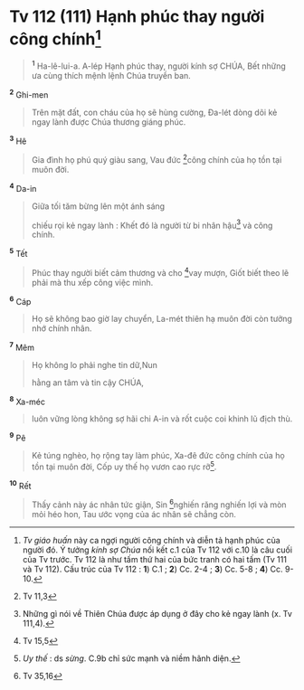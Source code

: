 # Tv 112 (111) Hạnh phúc thay người công chính[^1]

> <sup><b>1</b></sup> Ha-lê-lui-a.
> A-lép 
> Hạnh phúc thay, người kính sợ CHÚA,
> Bết 
> những ưa cùng thích mệnh lệnh Chúa truyền ban.
>

<sup><b>2</b></sup> Ghi-men 
> Trên mặt đất, con cháu của họ sẽ hùng cường,
> Đa-lét 
> dòng dõi kẻ ngay lành được Chúa thương giáng phúc.
>

<sup><b>3</b></sup> Hê 
> Gia đình họ phú quý giàu sang,
> Vau 
> đức [^1*]công chính của họ tồn tại muôn đời.
>

<sup><b>4</b></sup> Da-in 
> Giữa tối tăm bừng lên một ánh sáng
> 
> chiếu rọi kẻ ngay lành :
> Khết 
> đó là người từ bi nhân hậu[^2] và công chính.
>

<sup><b>5</b></sup> Tết 
> Phúc thay người biết cảm thương và cho [^2*]vay mượn,
> Giốt 
> biết theo lẽ phải mà thu xếp công việc mình.
>

<sup><b>6</b></sup> Cáp 
> Họ sẽ không bao giờ lay chuyển,
> La-mét 
> thiên hạ muôn đời còn tưởng nhớ chính nhân.
>

<sup><b>7</b></sup> Mêm 
> Họ không lo phải nghe tin dữ,Nun
> 
> hằng an tâm và tin cậy CHÚA,
>

<sup><b>8</b></sup> Xa-méc 
> luôn vững lòng không sợ hãi chi
> A-in 
> và rốt cuộc coi khinh lũ địch thù.
>

<sup><b>9</b></sup> Pê 
> Kẻ túng nghèo, họ rộng tay làm phúc,
> Xa-đê 
> đức công chính của họ tồn tại muôn đời,
> Cốp 
> uy thế họ vươn cao rực rỡ[^3].
>

<sup><b>10</b></sup> Rết 
> Thấy cảnh này ác nhân tức giận,
> Sin 
> [^3*]nghiến răng nghiến lợi và mòn mỏi héo hon,
> Tau 
> ước vọng của ác nhân sẽ chẳng còn.
>

[^1]: <i>Tv giáo huấn</i> này ca ngợi người công chính và diễn tả hạnh phúc của người đó. Ý tưởng <i>kính sợ Chúa</i> nối kết c.1 của Tv 112 với c.10 là câu cuối của Tv trước. Tv 112 là như tấm thứ hai của bức tranh có hai tấm (Tv 111 và Tv 112). Cấu trúc của Tv 112 : <b>1</b>) C.1 ; <b>2</b>) Cc. 2-4 ; <b>3</b>) Cc. 5-8 ; <b>4</b>) Cc. 9-10.
[^2]: Những gì nói về Thiên Chúa được áp dụng ở đây cho kẻ ngay lành (x. Tv 111,4).
[^3]: <i>Uy thế</i> : ds <i>sừng</i>. C.9b chỉ sức mạnh và niềm hãnh diện.
[^1*]: Tv 11,3
[^2*]: Tv 15,5
[^3*]: Tv 35,16
